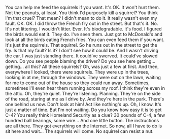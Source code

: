 You can help me feed the squirrels if you want. It's OK. It won't hurt them. Not the peanuts, at least. You think I'd purposely kill a squirrel? You think I'm that cruel? That mean? I didn't mean to do it. It really wasn't even my fault. OK. OK. I did throw the French fry out in the street. But that's it. No. It's not littering. I wouldn't litter. Ever. It's biodegradable. It's food. I figured the birds would eat it. They do. I've seen them. Just got to McDonald's and look at all the birds eating French fries. You can even feed them if you want. It's just the squirrels. That squirrel. So he runs out in the street to get the fry. Is that my fault? Is it? I don't see how it could be. And I wasn't driving the car. I was just standing there. It could've swerved. It could've slowed down. Do you see people blaming the driver? Do you see here getting... getting... all this? All these squirrels? Oh, was just a few at first. And then, everywhere I looked, there were squirrels. They were up in the trees, looking in at me, through the windows. They were out on the lawn, waiting for me to come out of the house so they could run away. Sometimes, sometimes I'll even hear them running across my roof. I think they're even in the attic. Oh, they're quiet. They're listening. Planning. They're on the side of the road, staring at me as I drive by. And they're here in the park. There's one behind us now. Don't look at him! Act like nothing's up. Oh, I know. It's just a matter of time. But I'm not waiting. Do you know how easy it is to get C-4? You really think Homeland Security as a clue? 30 pounds of C-4, a few hundred ball bearings, some wire... And one little button. The instructions are all there. They got everything on the Internet. So now, all I have to do is sit here and wait... The squirrels will come. No squirrel can resist a nut.